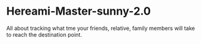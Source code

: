 # Hereami-Master-sunny-2.0
All about tracking what tme  your friends, relative, family members will take to reach the destination point.

